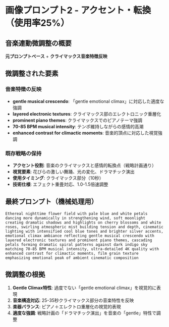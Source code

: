 # 画像プロンプト2 - アクセント・転換（使用率25%）

## 音楽連動微調整の概要
**元プロンプトベース** + **クライマックス音楽特徴反映**

## 微調整された要素

### 音楽特徴の反映
- **gentle musical crescendo**: 「gentle emotional climax」に対応した適度な強調
- **layered electronic textures**: クライマックス部のエレクトロニック重層化
- **prominent piano themes**: クライマックスでのピアノテーマ強調
- **70-85 BPM musical intensity**: テンポ維持しながらの感情的高潮
- **enhanced contrast for climactic moments**: 音楽的頂点に対応した視覚強調

### 既存戦略の保持
- **アクセント役割**: 音楽のクライマックスと感情的転換点（戦略計画通り）
- **視覚要素**: 花びらの激しい舞踊、光の変化、ドラマチック演出
- **使用タイミング**: クライマックス部分（10秒）
- **技術仕様**: エフェクト重畳対応、1.0-1.5倍速調整

## 最終プロンプト（機械処理用）
```
Ethereal nighttime flower field with pale blue and white petals dancing more dynamically in strengthening wind, soft moonlight creating dramatic shadows and highlights on cherry blossoms and white roses, swirling atmospheric mist building tension and depth, cinematic lighting with intensified cool blue tones and brighter silver accents, emotional climax ambiance reflecting gentle musical crescendo with layered electronic textures and prominent piano themes, cascading petals forming dramatic spiral patterns against dark indigo sky matching 70-85 BPM musical intensity, ultra-detailed 4K quality with enhanced contrast for climactic moments, film grain texture emphasizing emotional peak of ambient cinematic composition
```

## 微調整の根拠
1. **Gentle Climax特性**: 過度でない「gentle emotional climax」を視覚的に表現
2. **音楽構造対応**: 25-35秒クライマックス部分の音楽特性を反映
3. **楽器バランス**: ピアノ＋エレクトロ重層化の視覚的表現
4. **適度な強調**: 戦略計画の「ドラマチック演出」を音楽の「gentle」特性で調整